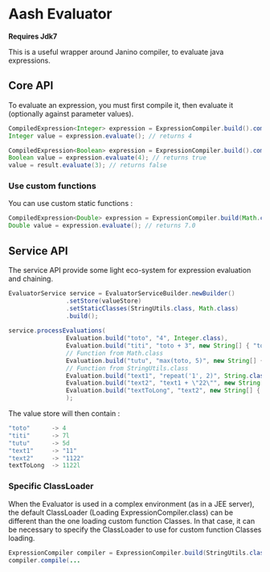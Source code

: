 # Aash Evaluator

__Requires Jdk7__

This is a useful wrapper around Janino compiler, to evaluate java expressions.

## Core API

To evaluate an expression, you must first compile it, then evaluate it (optionally against parameter values).

```java
CompiledExpression<Integer> expression = ExpressionCompiler.build().compile("1 + 3", Integer.class);
Integer value = expression.evaluate(); // returns 4
```

```java
CompiledExpression<Boolean> expression = ExpressionCompiler.build().compile("var1 == 4", new String[]{"var1"}, new Class<?>[]{Integer.class}, Boolean.class);
Boolean value = expression.evaluate(4); // returns true
value = result.evaluate(3); // returns false
```

### Use custom functions

You can use custom static functions :

```java
CompiledExpression<Double> expression = ExpressionCompiler.build(Math.class).compile("abs(-7)", Double.class);
Double value = expression.evaluate(); // returns 7.0
```

## Service API

The service API provide some light eco-system for expression evaluation and chaining.

```java
EvaluatorService service = EvaluatorServiceBuilder.newBuilder()
				.setStore(valueStore)
				.setStaticClasses(StringUtils.class, Math.class)
				.build();
				
service.processEvaluations(
				Evaluation.build("toto", "4", Integer.class),
				Evaluation.build("titi", "toto + 3", new String[] { "toto" }, new Class<?>[] { Long.class }, Long.class),
				// Function from Math.class
				Evaluation.build("tutu", "max(toto, 5)", new String[] { "toto" }, new Class<?>[] { Integer.class }, Double.class),
				// Function from StringUtils.class
				Evaluation.build("text1", "repeat('1', 2)", String.class),
				Evaluation.build("text2", "text1 + \"22\"", new String[] { "text1" }, new Class<?>[] { String.class }, String.class),
				Evaluation.build("textToLong", "text2", new String[] { "text2" }, new Class<?>[] { Long.class }, Long.class)
				);
```

The value store will then contain :
```java
"toto"		-> 4
"titi"		-> 7l
"tutu"		-> 5d
"text1"		-> "11"
"text2"		-> "1122"
textToLong	-> 1122l
```

### Specific ClassLoader

When the Evaluator is used in a complex environment (as in a JEE server), the default ClassLoader (Loading ExpressionCompiler.class) can be different than the one loading custom function Classes.
In that case, it can be necessary to specify the ClassLoader to use for custom function Classes loading.

```java
ExpressionCompiler compiler = ExpressionCompiler.build(StringUtils.class.getClassLoader(), StringUtils.class, Math.class);
compiler.compile(...
```
